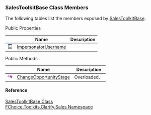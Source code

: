 ﻿### SalesToolkitBase Class Members

The following tables list the members exposed by [SalesToolkitBase](FChoice.Toolkits.Clarify~FChoice.Toolkits.Clarify.Sales.SalesToolkitBase.md).

Public Properties

|   | Name | Description |
| --- | --- | --- |
| ![Public Property](dotnetimages/publicProperty.png) | [ImpersonatorUsername](FChoice.Toolkits.Clarify~FChoice.Toolkits.Clarify.Sales.SalesToolkitBase~ImpersonatorUsername.md) |   |



Public Methods

|   | Name | Description |
| --- | --- | --- |
| ![Public Method](dotnetimages/publicMethod.png) | [ChangeOpportunityStage](FChoice.Toolkits.Clarify~FChoice.Toolkits.Clarify.Sales.SalesToolkitBase~ChangeOpportunityStage.md) | Overloaded.    |





#### Reference

[SalesToolkitBase Class](FChoice.Toolkits.Clarify~FChoice.Toolkits.Clarify.Sales.SalesToolkitBase.md)  
[FChoice.Toolkits.Clarify.Sales Namespace](FChoice.Toolkits.Clarify~FChoice.Toolkits.Clarify.Sales_namespace.md)